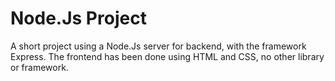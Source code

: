 # Node.Js Project
A short project using a Node.Js server for backend, with the framework Express.
The frontend has been done using HTML and CSS, no other library or framework.
